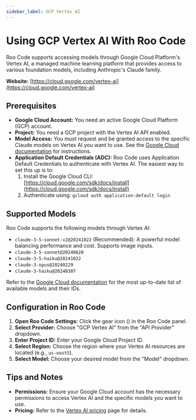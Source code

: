 ```yaml
---
sidebar_label: GCP Vertex AI
---
```


# Using GCP Vertex AI With Roo Code

Roo Code supports accessing models through Google Cloud Platform's Vertex AI, a managed machine learning platform that provides access to various foundation models, including Anthropic's Claude family.

**Website:** [https://cloud.google.com/vertex-ai](https://cloud.google.com/vertex-ai)

## Prerequisites

*   **Google Cloud Account:** You need an active Google Cloud Platform (GCP) account.
*   **Project:** You need a GCP project with the Vertex AI API enabled.
*   **Model Access:** You must request and be granted access to the specific Claude models on Vertex AI you want to use. See the [Google Cloud documentation](https://cloud.google.com/vertex-ai/generative-ai/docs/partner-models/use-claude#before_you_begin) for instructions.
*   **Application Default Credentials (ADC):**  Roo Code uses Application Default Credentials to authenticate with Vertex AI. The easiest way to set this up is to:
    1.  Install the Google Cloud CLI: [https://cloud.google.com/sdk/docs/install](https://cloud.google.com/sdk/docs/install)
    2.  Authenticate using: `gcloud auth application-default login`

## Supported Models

Roo Code supports the following models through Vertex AI:

*   `claude-3-5-sonnet-v2@20241022` (Recommended): A powerful model balancing performance and cost. Supports image inputs.
*	`claude-3-5-sonnet@20240620`
*   `claude-3-5-haiku@20241022`
*   `claude-3-opus@20240229`
*   `claude-3-haiku@20240307`

Refer to the [Google Cloud documentation](https://cloud.google.com/vertex-ai/generative-ai/docs/partner-models/use-claude) for the most up-to-date list of available models and their IDs.

## Configuration in Roo Code

1.  **Open Roo Code Settings:** Click the gear icon (<Codicon name="gear" />) in the Roo Code panel.
2.  **Select Provider:** Choose "GCP Vertex AI" from the "API Provider" dropdown.
3.  **Enter Project ID:** Enter your Google Cloud Project ID.
4.  **Select Region:** Choose the region where your Vertex AI resources are located (e.g., `us-east5`).
5.  **Select Model:** Choose your desired model from the "Model" dropdown.

## Tips and Notes

*   **Permissions:**  Ensure your Google Cloud account has the necessary permissions to access Vertex AI and the specific models you want to use.
*   **Pricing:** Refer to the [Vertex AI pricing](https://cloud.google.com/vertex-ai/pricing) page for details.
